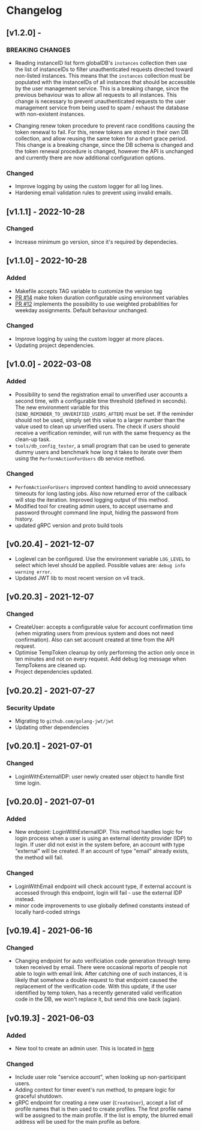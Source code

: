 # Changelog

## [v1.2.0] -

### BREAKING CHANGES

- Reading instanceID list form globalDB's `instances` collection then use the list of instanceIDs to filter unauthenticated requests directed toward non-listed instances. This means that the `instances` collection must be populated with the instanceIDs of all instances that should be accessible by the user management service. This is a breaking change, since the previous behaviour was to allow all requests to all instances. This change is necessary to prevent unauthenticated requests to the user management service from being used to spam / exhaust the database with non-existent instances.

- Changing renew token procedure to prevent race conditions causing the token renewal to fail. For this, renew tokens are stored in their own DB collection, and allow reusing the same token for a short grace period. This change is a breaking change, since the DB schema is changed and the token renewal procedure is changed, however the API is unchanged and currently there are now additional configuration options.

### Changed

- Improve logging by using the custom logger for all log lines.
- Hardening email validation rules to prevent using invalid emails.

## [v1.1.1] - 2022-10-28

### Changed

- Increase minimum go version, since it's required by dependecies.

## [v1.1.0] - 2022-10-28

### Added

- Makefile accepts TAG variable to customize the version tag
- [PR #14](https://github.com/influenzanet/user-management-service/pull/14) make token duration configurable using environment variables
- [PR #12](https://github.com/influenzanet/user-management-service/pull/12) implements the possibility to use weighted probablities for weekday assignments. Default behaviour unchanged.

### Changed

- Improve logging by using the custom logger at more places.
- Updating project dependencies.

## [v1.0.0] - 2022-03-08

### Added

- Possibility to send the registration email to unverified user accounts a second time, with a configurable time threshold (defined in seconds). The new environment variable for this (`SEND_REMINDER_TO_UNVERIFIED_USERS_AFTER`) must be set. If the reminder should not be used, simply set this value to a larger number than the value used to clean up unverified users. The check if users should receive a verification reminder, will run with the same frequency as the clean-up task.
- `tools/db_config_tester`, a small program that can be used to generate dummy users and benchmark how long it takes to iterate over them using the `PerformActionForUsers` db service method.

### Changed

- `PerfomActionForUsers` improved context handling to avoid unnecessary timeouts for long lasting jobs. Also now returned error of the callback will stop the iteration. Improved logging output of this method.
- Modified tool for creating admin users, to accept username and password throught command line input, hiding the password from history.
- updated gRPC version and proto build tools

## [v0.20.4] - 2021-12-07

- Loglevel can be configured. Use the environment variable `LOG_LEVEL` to select which level should be applied. Possible values are: `debug info warning error`.
- Updated JWT lib to most recent version on v4 track.

## [v0.20.3] - 2021-12-07

### Changed

- CreateUser: accepts a configurable value for account confirmation time (when migrating users from previous system and does not need confirmation). Also can set account created at time from the API request.
- Optimise TempToken cleanup by only performing the action only once in ten minutes and not on every request. Add debug log message when TempTokens are cleaned up.
- Project dependencies updated.

## [v0.20.2] - 2021-07-27

### Security Update

- Migrating to `github.com/golang-jwt/jwt`
- Updating other dependencies

## [v0.20.1] - 2021-07-01

### Changed

- LoginWithExternalIDP: user newly created user object to handle first time login.

## [v0.20.0] - 2021-07-01

### Added

- New endpoint: LoginWithExternalIDP. This method handles logic for login process when a user is using an external identity provider (IDP) to login. If user did not exist in the system before, an account with type "external" will be created. If an account of type "email" already exists, the method will fail.

### Changed

- LoginWithEmail endpoint will check account type, if external account is accessed through this endpoint, login will fail - use the external IDP instead.
- minor code improvements to use globally defined constants instead of locally hard-coded strings

## [v0.19.4] - 2021-06-16

### Changed

- Changing endpoint for auto verificiation code generation through temp token received by email. There were occasional reports of people not able to login with email link. After catching one of such instances, it is likely that somehow a double request to that endpoint caused the replacement of the verification code. With this update, if the user identified by temp token, has a recently generated valid verification code in the DB, we won't replace it, but send this one back (agian).

## [v0.19.3] - 2021-06-03

### Added

- New tool to create an admin user. This is located in [here](tools/create-admin-user)

### Changed

- Include user role "service account", when looking up non-participant users.
- Adding context for timer event's run method, to prepare logic for graceful shutdown.
- gRPC endpoint for creating a new user (`CreateUser`), accept a list of profile names that is then used to create profiles. The first profile name will be assigned to the main profile. If the list is empty, the blurred email address will be used for the main profile as before.
